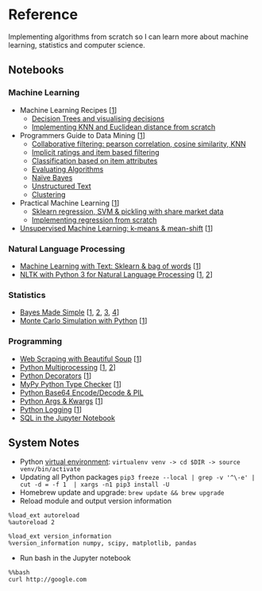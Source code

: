 # Reference
Implementing algorithms from scratch so I can learn more about machine learning, statistics and computer science.

## Notebooks

### Machine Learning
- Machine Learning Recipes [[1](https://www.youtube.com/playlist?list=PLOU2XLYxmsIIuiBfYad6rFYQU_jL2ryal)]
    - [Decision Trees and visualising decisions](notebooks/ml_recipes_1.ipynb)
    - [Implementing KNN and Euclidean distance from scratch](notebooks/ml_recipes_2.ipynb)
- Programmers Guide to Data Mining [[1](http://guidetodatamining.com/)]
    - [Collaborative filtering: pearson correlation, cosine similarity, KNN](notebooks/programmers_guide_1.ipynb)
    - [Implicit ratings and item based filtering](notebooks/programmers_guide_2.ipynb)
    - [Classification based on item attributes](notebooks/programmers_guide_3.ipynb)
    - [Evaluating Algorithms](notebooks/programmers_guide_4.ipynb)
    - [Naïve Bayes](notebooks/programmers_guide_5.ipynb)
    - [Unstructured Text](notebooks/programmers_guide_6.ipynb)
    - [Clustering](notebooks/programmers_guide_7.ipynb)
- Practical Machine Learning [[1](https://www.youtube.com/playlist?list=PLQVvvaa0QuDfKTOs3Keq_kaG2P55YRn5v)]
    - [Sklearn regression, SVM & pickling with share market data](notebooks/practical_ml_1.ipynb)
    - [Implementing regression from scratch](notebooks/practical_ml_2.ipynb)
- [Unsupervised Machine Learning: k-means & mean-shift](notebooks/unsupervised_ml.ipynb) [[1](https://pythonprogramming.net/flat-clustering-machine-learning-python-scikit-learn/)]

### Natural Language Processing
- [Machine Learning with Text: Sklearn & bag of words](notebooks/ml_text.ipynb) [[1](https://www.youtube.com/watch?v=vTaxdJ6VYWE)]
- [NLTK with Python 3 for Natural Language Processing](notebooks/natural_language.ipynb) [[1](https://www.youtube.com/playlist?list=PLQVvvaa0QuDf2JswnfiGkliBInZnIC4HL), [2](https://www.youtube.com/watch?v=itKNpCPHq3I)]

### Statistics
- [Bayes Made Simple](notebooks/bayes_simple.ipynb) [[1](https://www.youtube.com/watch?v=6GV5bTCLC8g), [2](http://greenteapress.com/wp/think-bayes/), [3](https://www.analyticsvidhya.com/blog/2016/06/bayesian-statistics-beginners-simple-english/), [4](https://www.springboard.com/blog/probability-bayes-theorem-data-science/)]
- [Monte Carlo Simulation with Python](notebooks/monte_carlo_intro.ipynb) [[1](https://www.youtube.com/playlist?list=PLQVvvaa0QuDdhOnp-FnVStDsALpYk2hk0)]

### Programming
- [Web Scraping with Beautiful Soup](notebooks/beautiful_soup.ipynb) [[1](https://www.dataquest.io/blog/web-scraping-tutorial-python/)]
- [Python Multiprocessing](notebooks/py_multiprocess.ipynb) [[1](https://youtu.be/oEYDqQ1pq9o), [2](https://youtu.be/kUKOEuPJXGc)]
- [Python Decorators](notebooks/py_decorators.ipynb) [[1](https://www.youtube.com/watch?v=rPCeCPT-f28&list=LLuei0qkBoeOass8xV_cOrqQ&index=1)]
- [MyPy Python Type Checker](notebooks/my_py.ipynb) [[1](http://mypy-lang.org/)]
- [Python Base64 Encode/Decode & PIL](notebooks/py_base64.ipynb)
- [Python Args & Kwargs](notebooks/args_kwargs.ipynb) [[1](https://youtu.be/gZB_ENJD34E)]
- [Python Logging](notebooks/python_logging.ipynb) [[1](https://youtu.be/-RcDmGNSuvU)]
- [SQL in the Jupyter Notebook](notebooks/ipython_sql.ipynb)

## System Notes

- Python [virtual environment](http://docs.python-guide.org/en/latest/dev/virtualenvs/): `virtualenv venv -> cd $DIR -> source venv/bin/activate`
- Updating all Python packages `pip3 freeze --local | grep -v '^\-e' | cut -d = -f 1  | xargs -n1 pip3 install -U`
- Homebrew update and upgrade: `brew update && brew upgrade`
- Reload module and output version information
```
%load_ext autoreload
%autoreload 2

%load_ext version_information
%version_information numpy, scipy, matplotlib, pandas
```
- Run bash in the Jupyter notebook
```
%%bash
curl http://google.com
```